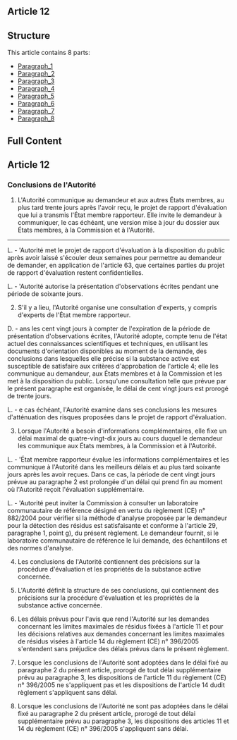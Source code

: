 ## Article 12

## Structure

This article contains 8 parts:

- [Paragraph_1](./Paragraph_1.md)
- [Paragraph_2](./Paragraph_2.md)
- [Paragraph_3](./Paragraph_3.md)
- [Paragraph_4](./Paragraph_4.md)
- [Paragraph_5](./Paragraph_5.md)
- [Paragraph_6](./Paragraph_6.md)
- [Paragraph_7](./Paragraph_7.md)
- [Paragraph_8](./Paragraph_8.md)

## Full Content

## Article 12

### Conclusions de l'Autorité

1. L'Autorité communique au demandeur et aux autres États membres, au plus tard trente jours après l'avoir reçu, le projet de rapport d'évaluation que lui a transmis l'État membre rapporteur. Elle invite le demandeur à communiquer, le cas échéant, une version mise à jour du dossier aux États membres, à la Commission et à l'Autorité.
---


L. - 'Autorité met le projet de rapport d'évaluation à la disposition du public après avoir laissé s'écouler deux semaines pour permettre au demandeur de demander, en application de l'article 63, que certaines parties du projet de rapport d'évaluation restent confidentielles.

L. - 'Autorité autorise la présentation d'observations écrites pendant une période de soixante jours.

2. S'il y a lieu, l'Autorité organise une consultation d'experts, y compris d'experts de l'État membre rapporteur.

D. - ans les cent vingt jours à compter de l'expiration de la période de présentation d'observations écrites, l'Autorité adopte, compte tenu de l'état actuel des connaissances scientifiques et techniques, en utilisant les documents d'orientation disponibles au moment de la demande, des conclusions dans lesquelles elle précise si la substance active est susceptible de satisfaire aux critères d'approbation de l'article 4; elle les communique au demandeur, aux États membres et à la Commission et les met à la disposition du public. Lorsqu'une consultation telle que prévue par le présent paragraphe est organisée, le délai de cent vingt jours est prorogé de trente jours.

L. - e cas échéant, l'Autorité examine dans ses conclusions les mesures d'atténuation des risques proposées dans le projet de rapport d'évaluation.

3. Lorsque l'Autorité a besoin d'informations complémentaires, elle fixe un délai maximal de quatre-vingt-dix jours au cours duquel le demandeur les communique aux États membres, à la Commission et à l'Autorité.

L. - 'État membre rapporteur évalue les informations complémentaires et les communique à l'Autorité dans les meilleurs délais et au plus tard soixante jours après les avoir reçues. Dans ce cas, la période de cent vingt jours prévue au paragraphe 2 est prolongée d'un délai qui prend fin au moment où l'Autorité reçoit l'évaluation supplémentaire.

L. - 'Autorité peut inviter la Commission à consulter un laboratoire communautaire de référence désigné en vertu du règlement (CE) n° 882/2004 pour vérifier si la méthode d'analyse proposée par le demandeur pour la détection des résidus est satisfaisante et conforme à l'article 29, paragraphe 1, point g), du présent règlement. Le demandeur fournit, si le laboratoire communautaire de référence le lui demande, des échantillons et des normes d'analyse.

4. Les conclusions de l'Autorité contiennent des précisions sur la procédure d'évaluation et les propriétés de la substance active concernée.

5. L'Autorité définit la structure de ses conclusions, qui contiennent des précisions sur la procédure d'évaluation et les propriétés de la substance active concernée.

6. Les délais prévus pour l'avis que rend l'Autorité sur les demandes concernant les limites maximales de résidus fixées à l'article 11 et pour les décisions relatives aux demandes concernant les limites maximales de résidus visées à l'article 14 du règlement (CE) n° 396/2005 s'entendent sans préjudice des délais prévus dans le présent règlement.

7. Lorsque les conclusions de l'Autorité sont adoptées dans le délai fixé au paragraphe 2 du présent article, prorogé de tout délai supplémentaire prévu au paragraphe 3, les dispositions de l'article 11 du règlement (CE) n° 396/2005 ne s'appliquent pas et les dispositions de l'article 14 dudit règlement s'appliquent sans délai.

8. Lorsque les conclusions de l'Autorité ne sont pas adoptées dans le délai fixé au paragraphe 2 du présent article, prorogé de tout délai supplémentaire prévu au paragraphe 3, les dispositions des articles 11 et 14 du règlement (CE) n° 396/2005 s'appliquent sans délai.

